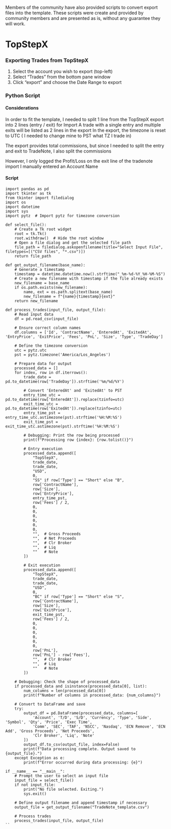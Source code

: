 Members of the community have also provided scripts to convert export files into the template. These scripts were create and provided by community members and are presented as is, without any guarantee they will work. 

# TopStepX
### Exporting Trades from TopStepX
1. Select the account you wish to export (top-left)
2. Select “Trades” from the bottom pane window
3. Click “export” and choose the Date Range to export

### Python Script
#### Considerations
In order to fit the template, I needed to split 1 line from the TopStepX export into 2 lines (entry / exit) for Import
A trade with a single entry and multiple exits will be listed as 2 lines in the export
In the export, the timezone is reset to UTC ( I needed to change mine to PST what TZ I trade in)

The export provides total commissions, but since I needed to split the entry and exit to TradeNote, I also split the commissions

However, I only logged the Profit/Loss on the exit line of the tradenote import
I manually entered an Account Name

#### Script
````
import pandas as pd
import tkinter as tk
from tkinter import filedialog
import os
import datetime
import sys
import pytz  # Import pytz for timezone conversion

def select_file():
    # Create a Tk root widget
    root = tk.Tk()
    root.withdraw()  # Hide the root window
    # Open a file dialog and get the selected file path
    file_path = filedialog.askopenfilename(title="Select Input File", filetypes=[("CSV files", "*.csv")])
    return file_path

def get_output_filename(base_name):
    # Generate a timestamp
    timestamp = datetime.datetime.now().strftime("_%m-%d-%Y_%H-%M-%S")
    # Create a new filename with timestamp if the file already exists
    new_filename = base_name
    if os.path.exists(new_filename):
        name, ext = os.path.splitext(base_name)
        new_filename = f"{name}{timestamp}{ext}"
    return new_filename

def process_trades(input_file, output_file):
    # Read input data
    df = pd.read_csv(input_file)

    # Ensure correct column names
    df.columns = ['Id', 'ContractName', 'EnteredAt', 'ExitedAt', 'EntryPrice', 'ExitPrice', 'Fees', 'PnL', 'Size', 'Type', 'TradeDay']

    # Define the timezone conversion
    utc = pytz.utc
    pst = pytz.timezone('America/Los_Angeles')

    # Prepare data for output
    processed_data = []
    for index, row in df.iterrows():
        trade_date = pd.to_datetime(row['TradeDay']).strftime('%m/%d/%Y')

        # Convert 'EnteredAt' and 'ExitedAt' to PST
        entry_time_utc = pd.to_datetime(row['EnteredAt']).replace(tzinfo=utc)
        exit_time_utc = pd.to_datetime(row['ExitedAt']).replace(tzinfo=utc)
        entry_time_pst = entry_time_utc.astimezone(pst).strftime('%H:%M:%S')
        exit_time_pst = exit_time_utc.astimezone(pst).strftime('%H:%M:%S')

        # Debugging: Print the row being processed
        print(f"Processing row {index}: {row.tolist()}")

        # Entry execution
        processed_data.append([
            "TopStepX",
            trade_date,
            trade_date,
            "USD",
            0,
            "SS" if row['Type'] == "Short" else "B",
            row['ContractName'],
            row['Size'],
            row['EntryPrice'],
            entry_time_pst,
            row['Fees'] / 2,
            0,
            0,
            0,
            0,
            0,
            0,
            "",  # Gross Proceeds
            "",  # Net Proceeds
            "",  # Clr Broker
            "",  # Liq
            ""   # Note
        ])

        # Exit execution
        processed_data.append([
            "TopStepX",
            trade_date,
            trade_date,
            "USD",
            0,
            "BC" if row['Type'] == "Short" else "S",
            row['ContractName'],
            row['Size'],
            row['ExitPrice'],
            exit_time_pst,
            row['Fees'] / 2,
            0,
            0,
            0,
            0,
            0,
            0,
            row['PnL'],
            row['PnL'] - row['Fees'],
            "",  # Clr Broker
            "",  # Liq
            ""   # Note
        ])

    # Debugging: Check the shape of processed_data
    if processed_data and isinstance(processed_data[0], list):
        num_columns = len(processed_data[0])
        print(f"Number of columns in processed_data: {num_columns}")

    # Convert to DataFrame and save
    try:
        output_df = pd.DataFrame(processed_data, columns=[
            'Account', 'T/D', 'S/D', 'Currency', 'Type', 'Side', 'Symbol', 'Qty', 'Price', 'Exec Time',
            'Comm', 'SEC', 'TAF', 'NSCC', 'Nasdaq', 'ECN Remove', 'ECN Add', 'Gross Proceeds', 'Net Proceeds',
            'Clr Broker', 'Liq', 'Note'
        ])
        output_df.to_csv(output_file, index=False)
        print(f"Data processing complete. Output saved to {output_file}.")
    except Exception as e:
        print(f"Error occurred during data processing: {e}")

if __name__ == "__main__":
    # Prompt the user to select an input file
    input_file = select_file()
    if not input_file:
        print("No file selected. Exiting.")
        sys.exit()

    # Define output filename and append timestamp if necessary
    output_file = get_output_filename("TradeNote_template.csv")

    # Process trades
    process_trades(input_file, output_file)
``

